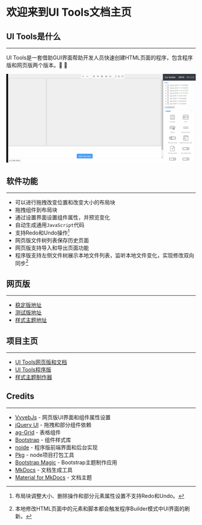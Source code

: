 # 欢迎来到UI Tools文档主页

## UI Tools是什么

---

UI Tools是一套借助GUI界面帮助开发人员快速创建HTML页面的程序，包含程序版和网页版两个版本。:tada: :tada:

![Screenshot](img/ui-builder.gif)

## 软件功能

---

- 可以进行拖拽改变位置和改变大小的布局块
- 拖拽组件到布局块
- 通过设置界面设置组件属性，并预览变化
- 自动生成通用`JavaScript`代码
- 支持Redo和Undo操作[^1]
- 网页版文件树列表保存历史页面
- 网页版支持导入和导出页面功能
- 程序版支持左侧文件树展示本地文件列表，监听本地文件变化，实现修改双向同步[^2]

## 网页版

---

- [稳定版地址](http://10.108.7.58/editor.html)
- [测试版地址](http://10.108.7.58:8080/editor.html)
- [样式主题地址](http://10.108.7.58/app)

## 项目主页

---

- [UI Tools网页版和文档](https://github.com/iwangbowen/UI-Builder)
- [UI Tools程序版](https://github.com/iwangbowen/server-hosting-fs)
- [样式主题制作器](https://github.com/iwangbowen/bootstrap-magic)

## Credits

---

- [VvvebJs](https://github.com/givanz/VvvebJs) - 网页版UI界面和组件属性设置
- [jQuery UI](https://jqueryui.com/) - 拖拽和部分组件依赖
- [ag-Grid](https://www.ag-grid.com/) - 表格组件
- [Bootstrap](https://getbootstrap.com/) - 组件样式库
- [noide](https://github.com/davidjamesstone/noide) - 程序版前端界面和后台实现
- [Pkg](https://github.com/zeit/pkg) - node项目打包工具
- [Bootstrap Magic](https://github.com/pikock/bootstrap-magic) - Bootstrap主题制作应用
- [MkDocs](https://www.mkdocs.org/) - 文档生成工具
- [Material for MkDocs](https://squidfunk.github.io/mkdocs-material/) - 文档主题

[^1]: 布局块调整大小、删除操作和部分元素属性设置不支持Redo和Undo。
[^2]: 本地修改HTML页面中的元素和脚本都会触发程序Builder模式中UI界面的刷新。
